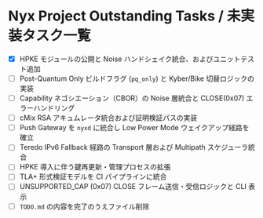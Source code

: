 # Nyx Project Outstanding Tasks / 未実装タスク一覧

- [x] HPKE モジュールの公開と Noise ハンドシェイク統合、およびユニットテスト追加
- [ ] Post-Quantum Only ビルドフラグ (`pq_only`) と Kyber/Bike 切替ロジックの実装
- [ ] Capability ネゴシエーション（CBOR）の Noise 層統合と CLOSE(0x07) エラーハンドリング
- [ ] cMix RSA アキュムレータ統合および証明検証パスの実装
- [ ] Push Gateway を `nyxd` に統合し Low Power Mode ウェイクアップ経路を確立
- [ ] Teredo IPv6 Fallback 経路の Transport 層および Multipath スケジューラ統合
- [ ] HPKE 導入に伴う鍵再更新・管理プロセスの拡張
- [ ] TLA+ 形式検証モデルを CI パイプラインに統合
- [ ] UNSUPPORTED_CAP (0x07) CLOSE フレーム送信・受信ロジックと CLI 表示
- [ ] `TODO.md` の内容を完了のうえファイル削除 